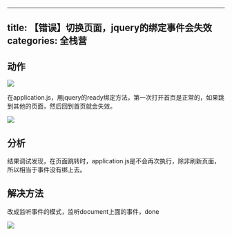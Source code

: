 
---
title: 【错误】切换页面，jquery的绑定事件会失效
categories: 全栈营
---

## 动作

![][image-1]

在application.js，用jquery的ready绑定方法，第一次打开首页是正常的，如果跳到其他的页面，然后回到首页就会失效。

![][image-2]

## 分析

结果调试发现，在页面跳转时，application.js是不会再次执行，除非刷新页面，所以相当于事件没有绑上去。

## 解决方法

改成监听事件的模式，监听document上面的事件，done

![][image-3]

[image-1]:	http://oggx6lf7f.bkt.clouddn.com/557od.gif
[image-2]:	http://oggx6lf7f.bkt.clouddn.com/51dq2.png
[image-3]:	http://oggx6lf7f.bkt.clouddn.com/90kjt.png